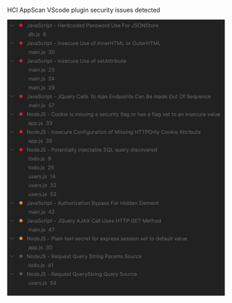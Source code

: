 HCI AppScan VScode plugin security issues detected

![alt text](https://github.com/Pol52/Vulnerabilities/blob/simple-vulnerabilities/reports/HCIAppScan.png?raw=true)
